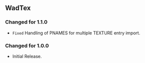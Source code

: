 WadTex
------

### Changed for 1.1.0

* `Fixed` Handling of PNAMES for multiple TEXTURE entry import.


### Changed for 1.0.0

* Initial Release.

